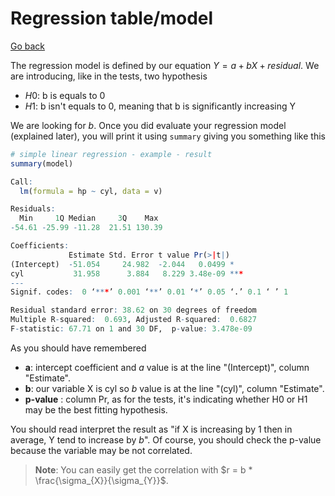 # Regression table/model

[Go back](..)

The regression model is defined by our
equation $Y = a + b X + residual$. We are introducing,
like in the tests, two hypothesis

* $H0$: b is equals to 0
* $H1$: b isn't equals to 0, meaning that
  b is significantly increasing Y

We are looking for $b$. Once you did evaluate
your regression model (explained
later), you will print it using ``summary``
giving you something like this

```r
# simple linear regression - example - result
summary(model)

Call:
  lm(formula = hp ~ cyl, data = v)

Residuals:
  Min     1Q Median     3Q    Max
-54.61 -25.99 -11.28  21.51 130.39

Coefficients:
             Estimate Std. Error t value Pr(>|t|)
(Intercept)  -51.054     24.982  -2.044   0.0499 *
cyl           31.958      3.884   8.229 3.48e-09 ***
---
Signif. codes:  0 ‘***’ 0.001 ‘**’ 0.01 ‘*’ 0.05 ‘.’ 0.1 ‘ ’ 1

Residual standard error: 38.62 on 30 degrees of freedom
Multiple R-squared:  0.693,	Adjusted R-squared:  0.6827
F-statistic: 67.71 on 1 and 30 DF,  p-value: 3.478e-09
```

As you should have remembered

* **a**: intercept coefficient and $a$ value
  is at the line "(Intercept)", column "Estimate".
* **b**: our variable X is cyl so $b$ value is
  at the line "(cyl)", column "Estimate".
* **p-value** : column Pr, as for the tests, it's indicating
  whether H0 or H1 may be the best fitting hypothesis.

You should read interpret the result as
"if X is increasing by 1 then in average,
Y tend to increase by $b$". Of course, you should check
the p-value because the variable may be not correlated.

> **Note**:
> You can easily get the correlation with
> $r = b * \frac{\sigma_{X}}{\sigma_{Y}}$.